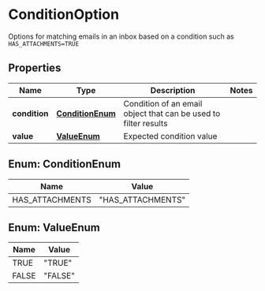 

# ConditionOption

Options for matching emails in an inbox based on a condition such as `HAS_ATTACHMENTS=TRUE`

## Properties

| Name | Type | Description | Notes |
|------------ | ------------- | ------------- | -------------|
|**condition** | [**ConditionEnum**](#ConditionEnum) | Condition of an email object that can be used to filter results |  |
|**value** | [**ValueEnum**](#ValueEnum) | Expected condition value |  |



## Enum: ConditionEnum

| Name | Value |
|---- | -----|
| HAS_ATTACHMENTS | &quot;HAS_ATTACHMENTS&quot; |



## Enum: ValueEnum

| Name | Value |
|---- | -----|
| TRUE | &quot;TRUE&quot; |
| FALSE | &quot;FALSE&quot; |




